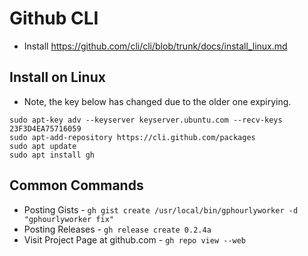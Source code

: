 # Github CLI
* Install https://github.com/cli/cli/blob/trunk/docs/install_linux.md
## Install on Linux
* Note, the key below has changed due to the older one expirying.
```
sudo apt-key adv --keyserver keyserver.ubuntu.com --recv-keys 23F3D4EA75716059
sudo apt-add-repository https://cli.github.com/packages
sudo apt update
sudo apt install gh
```

## Common Commands
* Posting Gists - ```gh gist create /usr/local/bin/gphourlyworker -d "gphourlyworker fix"```
* Posting Releases - ```gh release create 0.2.4a```
* Visit Project Page at github.com - ```gh repo view --web```